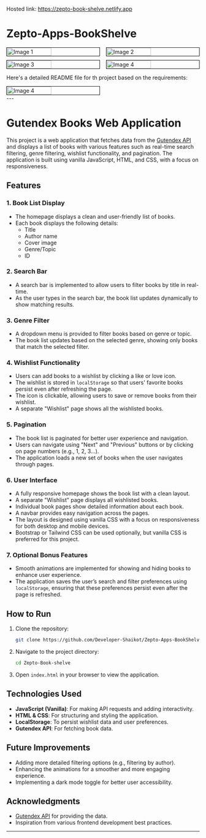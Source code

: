 Hosted link: https://zepto-book-shelve.netlify.app
# Zepto-Apps-BookShelve
<div style="display: flex; flex-wrap: wrap; justify-content: space-between;">
  <img src="https://res.cloudinary.com/ddlbvpfq1/image/upload/v1729015611/ASH/Zepto-Apps-BookShelve/g7yq8mrrkpqhazfpyy1u.png" alt="Image 1" style="width:48%; border: 1px solid black; margin-bottom: 10px;">
  <img src="https://res.cloudinary.com/ddlbvpfq1/image/upload/v1729015833/ASH/Zepto-Apps-BookShelve/m4tjmadw62ngtun3ubz3.png" alt="Image 2" style="width:48%; border: 1px solid black; margin-bottom: 10px;">
  <img src="https://res.cloudinary.com/ddlbvpfq1/image/upload/v1729017069/ASH/Zepto-Apps-BookShelve/hllfrt7r5fz3tvy7bvp5.png" alt="Image 3" style="width:48%; border: 1px solid black;">
  <img src="https://res.cloudinary.com/ddlbvpfq1/image/upload/v1729015612/ASH/Zepto-Apps-BookShelve/vti4zwhmn2lwp5k73rgi.png" alt="Image 4" style="width:48%; border: 1px solid black;">
</div>

Here's a detailed README file for th project based on the requirements:
<div style="display: flex; flex-wrap: wrap; justify-content: space-between;">
  <img  src="https://res.cloudinary.com/ddlbvpfq1/image/upload/v1729015618/ASH/Zepto-Apps-BookShelve/xvrrnasodgzymsgvkmtt.png" alt="Image 4" style="width:48%; border: 1px solid black;">
</div>
---

# Gutendex Books Web Application

This project is a web application that fetches data from the [Gutendex API](https://gutendex.com/books) and displays a list of books with various features such as real-time search filtering, genre filtering, wishlist functionality, and pagination. The application is built using vanilla JavaScript, HTML, and CSS, with a focus on responsiveness.

## Features

### 1. Book List Display
- The homepage displays a clean and user-friendly list of books.
- Each book displays the following details:
  - Title
  - Author name
  - Cover image
  - Genre/Topic
  - ID

### 2. Search Bar
- A search bar is implemented to allow users to filter books by title in real-time.
- As the user types in the search bar, the book list updates dynamically to show matching results.

### 3. Genre Filter
- A dropdown menu is provided to filter books based on genre or topic.
- The book list updates based on the selected genre, showing only books that match the selected filter.

### 4. Wishlist Functionality
- Users can add books to a wishlist by clicking a like or love icon.
- The wishlist is stored in `localStorage` so that users' favorite books persist even after refreshing the page.
- The icon is clickable, allowing users to save or remove books from their wishlist.
- A separate "Wishlist" page shows all the wishlisted books.

### 5. Pagination
- The book list is paginated for better user experience and navigation.
- Users can navigate using "Next" and "Previous" buttons or by clicking on page numbers (e.g., 1, 2, 3…).
- The application loads a new set of books when the user navigates through pages.

### 6. User Interface
- A fully responsive homepage shows the book list with a clean layout.
- A separate "Wishlist" page displays all wishlisted books.
- Individual book pages show detailed information about each book.
- A navbar provides easy navigation across the pages.
- The layout is designed using vanilla CSS with a focus on responsiveness for both desktop and mobile devices.
- Bootstrap or Tailwind CSS can be used optionally, but vanilla CSS is preferred for this project.

### 7. Optional Bonus Features
- Smooth animations are implemented for showing and hiding books to enhance user experience.
- The application saves the user’s search and filter preferences using `localStorage`, ensuring that these preferences persist even after the page is refreshed.

## How to Run

1. Clone the repository:
   ```bash
   git clone https://github.com/Developer-Shaikot/Zepto-Apps-BookShelve.git
   ```

2. Navigate to the project directory:
   ```bash
   cd Zepto-Book-shelve
   ```

3. Open `index.html` in your browser to view the application.

## Technologies Used
- **JavaScript (Vanilla)**: For making API requests and adding interactivity.
- **HTML & CSS**: For structuring and styling the application.
- **LocalStorage**: To persist wishlist data and user preferences.
- **Gutendex API**: For fetching book data.

## Future Improvements
- Adding more detailed filtering options (e.g., filtering by author).
- Enhancing the animations for a smoother and more engaging experience.
- Implementing a dark mode toggle for better user accessibility.

## Acknowledgments
- [Gutendex API](https://gutendex.com/) for providing the data.
- Inspiration from various frontend development best practices.

---

